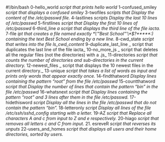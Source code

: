 #!/bin/bash
0-hello_world _script that prints hello world_
1-confused_smiley _script that displays a confused smiley_
3-twofiles _scripts that Display the content of the /etc/passwd file._
4-lastlines _scripts Display the last 10 lines of /etc/passwd_
5-firstlines _script that Display the first 10 lines of /etc/passwd_
6-third_line _a script that displays the third line of the file iacta._
7-file _ipt that creates a file named exactly \*\\'"Best School"\'\\*$\?\*\*\*\*\*:) containing the text Best School ending by a new line._
8-cwd_state  _script that writes into the file ls_cwd_content_
9-duplicate_last_line _ script that duplicates the last line of the file iacta_
10-no_more_js _ script that deletes all the regular files (not the directories) with a .js_
11-directories  _script that counts the number of directories and sub-directories in the current directory._
12-newest_files _ script that displays the 10 newest files in the current directory._
13-unique _script that takes a list of words as input and prints only words that appear exactly once._
14-findthatword _Display lines containing the pattern “root” from the file /etc/passwd_
15-countthatword _script that Display the number of lines that contain the pattern “bin” in the file /etc/passwd_
16-whatsnext _script that Display lines containing the pattern “root” and 3 lines after them in the file /etc/passwd._
17-hidethisword _script Display all the lines in the file /etc/passwd that do not contain the pattern “bin”._
18-letteronly _script Display all lines of the file /etc/ssh/sshd_config starting with a letter._
19-AZ _script that Replace all characters A and c from input to Z and e respectively._
20-hiago _script that removes all letters c and C from input._
21. esreveR _script that reverses its unputs_
22-users_and_homes _script that displays all users and their home directories, sorted by users._

